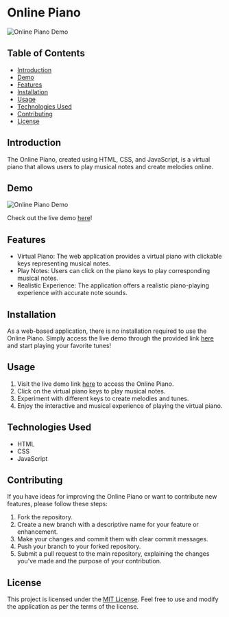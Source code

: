 # Online Piano

![Online Piano Demo](link-to-demo-gif.gif)

## Table of Contents
- [Introduction](#introduction)
- [Demo](#demo)
- [Features](#features)
- [Installation](#installation)
- [Usage](#usage)
- [Technologies Used](#technologies-used)
- [Contributing](#contributing)
- [License](#license)

## Introduction
The Online Piano, created using HTML, CSS, and JavaScript, is a virtual piano that allows users to play musical notes and create melodies online.

## Demo
![Online Piano Demo](link-to-demo-gif.gif)

Check out the live demo [here](https://flourishing-chaja-6a63c5.netlify.app/)!

## Features
- Virtual Piano: The web application provides a virtual piano with clickable keys representing musical notes.
- Play Notes: Users can click on the piano keys to play corresponding musical notes.
- Realistic Experience: The application offers a realistic piano-playing experience with accurate note sounds.

## Installation
As a web-based application, there is no installation required to use the Online Piano. Simply access the live demo through the provided link [here](https://flourishing-chaja-6a63c5.netlify.app/) and start playing your favorite tunes!

## Usage
1. Visit the live demo link [here](https://flourishing-chaja-6a63c5.netlify.app/) to access the Online Piano.
2. Click on the virtual piano keys to play musical notes.
3. Experiment with different keys to create melodies and tunes.
4. Enjoy the interactive and musical experience of playing the virtual piano.

## Technologies Used
- HTML
- CSS
- JavaScript

## Contributing
If you have ideas for improving the Online Piano or want to contribute new features, please follow these steps:

1. Fork the repository.
2. Create a new branch with a descriptive name for your feature or enhancement.
3. Make your changes and commit them with clear commit messages.
4. Push your branch to your forked repository.
5. Submit a pull request to the main repository, explaining the changes you've made and the purpose of your contribution.

## License
This project is licensed under the [MIT License](link-to-license). Feel free to use and modify the application as per the terms of the license.
